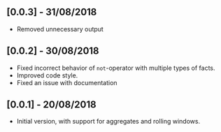 ## [0.0.3] - 31/08/2018

- Removed unnecessary output

## [0.0.2] - 30/08/2018

- Fixed incorrect behavior of `not`-operator with multiple types of facts.
- Improved code style.
- Fixed an issue with documentation

## [0.0.1] - 20/08/2018

- Initial version, with support for aggregates and rolling windows.

